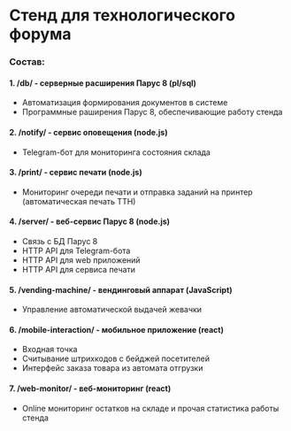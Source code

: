 ﻿# Стенд для технологического форума

### Состав:

#### 1. /db/ - серверные расширения Парус 8 (pl/sql)
* Автоматизация формирования документов в системе
* Программные раширения Парус 8, обеспечивающие работу стенда

#### 2. /notify/ - сервис оповещения (node.js)
* Telegram-бот для мониторинга состояния склада

#### 3. /print/ - сервис печати (node.js)
* Мониторинг очереди печати и отправка заданий на принтер (автоматическая печать ТТН)

#### 4. /server/ - веб-сервис Парус 8 (node.js)
* Связь с БД Парус 8
* HTTP API для Telegram-бота
* HTTP API для web приложений
* HTTP API для сервиса печати

#### 5. /vending-machine/ - вендинговый аппарат (JavaScript)
* Управление автоматической выдачей жевачки

#### 6. /mobile-interaction/ - мобильное приложение (react)
* Входная точка
* Считывание штрихкодов с бейджей посетителей
* Интерфейс заказа товара из автомата отгрузки

#### 7. /web-monitor/ - веб-мониторинг (react)
* Online мониторинг остатков на складе и прочая статистика работы стенда
